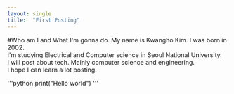 ```yaml
---
layout: single
title:  "First Posting"
---
```


#Who am I and What I'm gonna do.
My name is Kwangho Kim. I was born in 2002.  
I'm studying Electrical and Computer science in Seoul National University.  
I will post about tech. Mainly computer science and engineering.  
I hope I can learn a lot posting.  

'''python
print("Hello world")
'''
